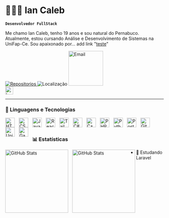 # 👩🏻‍💻 Ian Caleb

**`Desenvolvedor FullStack`**

Me chamo Ian Caleb, tenho 19 anos e sou natural do Pernabuco. Atualmente, estou cursando Análise e Desenvolvimento de Sistemas na UniFap-Ce. Sou apaixonado por... add link "[teste](mailto:ivusaw1227@gmail.com)"

<p>
  <a href="https://github.com/IanCaleb?tab=repositories">
    <img 
      alt="Repositorios" 
      title="Repositorios"
      src="https://custom-icon-badges.demolab.com/badge/-My%20Repos-blue?style=for-the-badge&logoColor=white&logo=repo"
    />
  </a>
  <a>
    <img 
      alt="Localização" 
      title="Localização"
      src="https://custom-icon-badges.demolab.com/badge/Juazeiro-PE-blue?style=for-the-badge&logo=location&logoColor=white"
    />
  </a>
  <a>
    <img
      alt="Email"
      title="Email"
      src="https://custom-icon-badges.demolab.com/badge/My%20Email-E61B23.svg?logo=mail"
      width="110"
      >
  </a>
  <br>
    <img
      alt="Lest-commit" 
      title="Lest-commit"
      src="https://custom-icon-badges.demolab.com/github/last-commit/IanCaleb/IanCaleb?logo=history&logoColor=white"
      height="25"
    />

  
</p>



---

### 🤖 Linguagens e Tecnologias

<img 
    align="left" 
    alt="HTML"
    title="HTML" 
    width="30px" 
    style="padding-right: 10px;" 
    src="https://cdn.jsdelivr.net/gh/devicons/devicon@latest/icons/html5/html5-original.svg" 
/>
<img 
    align="left" 
    alt="CSS" 
    title="CSS"
    width="30px" 
    style="padding-right: 10px;" 
    src="https://cdn.jsdelivr.net/gh/devicons/devicon@latest/icons/css3/css3-original.svg" 
/>
<img 
    align="left" 
    alt="JavaScript" 
    title="JavaScript"
    width="30px" 
    style="padding-right: 10px;" 
    src="https://cdn.jsdelivr.net/gh/devicons/devicon@latest/icons/javascript/javascript-original.svg" 
/>

<img 
    align="left" 
    alt="React"
    title="React" 
    width="30px" 
    style="padding-right: 10px;" 
    src="https://cdn.jsdelivr.net/gh/devicons/devicon@latest/icons/react/react-original.svg" 
/>

<img 
    align="left" 
    alt="Tailwind" 
    title="Tailwind"
    width="30px" 
    style="padding-right: 10px;" 
    src="https://cdn.jsdelivr.net/gh/devicons/devicon@latest/icons/tailwindcss/tailwindcss-original.svg" 
/>

<img 
    align="left" 
    alt="C#" 
    title="C#"
    width="30px" 
    style="padding-right: 10px;" 
    src="https://upload.wikimedia.org/wikipedia/commons/thumb/b/bd/Logo_C_sharp.svg/1200px-Logo_C_sharp.svg.png" 
/>

<img 
    align="left" 
    alt="C++" 
    title="C++"
    width="30px" 
    style="padding-right: 10px;" 
    src="https://upload.wikimedia.org/wikipedia/commons/thumb/1/18/ISO_C%2B%2B_Logo.svg/1822px-ISO_C%2B%2B_Logo.svg.png" 
/>

<img 
    align="left" 
    alt="PHP" 
    title="PHP"
    width="30px" 
    style="padding-right: 10px;" 
    src="https://cdn.jsdelivr.net/gh/devicons/devicon@latest/icons/php/php-original.svg" 
/>

<img 
    align="left" 
    alt="Python" 
    title="Python"
    width="30px" 
    style="padding-right: 10px;" 
    src="https://cdn.jsdelivr.net/gh/devicons/devicon@latest/icons/python/python-original.svg" 
/>

<img 
    align="left" 
    alt="Postgresql" 
    title="Postgres"
    width="30px" 
    style="padding-right: 10px;" 
    src="https://upload.wikimedia.org/wikipedia/commons/thumb/2/29/Postgresql_elephant.svg/1200px-Postgresql_elephant.svg.png" 
/>

<img 
    align="left" 
    alt="Git" 
    title="Git"
    width="30px" 
    style="padding-right: 10px;" 
    src="https://cdn.jsdelivr.net/gh/devicons/devicon@latest/icons/git/git-original.svg" 
/>

<img 
    align="left" 
    alt="Unity" 
    title="Unity"
    width="30px" 
    style="padding-right: 10px;" 
    src="https://img.icons8.com/ios_filled/512/FFFFFF/unity.png" 
/>

<img 
    align="left" 
    alt="GameMaker 2.0" 
    title="GameMaker 2.0"
    width="30px" 
    style="padding-right: 10px;" 
    src="https://www.svgrepo.com/show/373618/gamemaker2.svg" 
/>







<br/>
<br/>

### 📊 Estatísticas

<p>
  <img 
    align="left" 
    alt="GitHub Stats" 
    height="200" 
    style="padding-right: 10px;" 
    src="https://github-readme-stats.vercel.app/api?username=IanCaleb&show_icons=true&theme=tokyonight&include_all_commits=true&locale=pt-br" 
  />

<img 
      align="left" 
      alt="GitHub Stats" 
      height="200" 
      src="https://github-readme-stats.vercel.app/api/top-langs/?username=IanCaleb&theme=tokyonight&layout=compact&custom_title=Tecnologias&langs_count=9" 
  />
  

</p>


- 📖 Estudando Laravel
